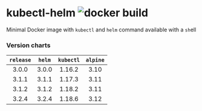 # kubectl-helm ![docker build](https://github.com/aniskhan001/kubectl-helm/workflows/docker%20build/badge.svg?event=push)
Minimal Docker image with `kubectl` and `helm` command available with a `sh`ell


### Version charts

| `release` | `helm` | `kubectl` | `alpine` |
|    :-:    |  :-:   |    :-:    |   :-:    |
| 3.0.0 | 3.0.0 | 1.16.2 | 3.10 |
| 3.1.1 | 3.1.1 | 1.17.3 | 3.11 |
| 3.1.2 | 3.1.2 | 1.18.2 | 3.11 |
| 3.2.4 | 3.2.4 | 1.18.6 | 3.12 |
